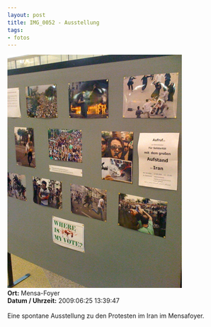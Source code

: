 ```yaml
--- 
layout: post
title: IMG_0052 - Ausstellung
tags: 
- fotos
---
```

<img src="/uploads/images/2010_03/IMG_0052.jpg" alt="IMG_0052 - Ausstellung" class="aligncenter" /><br />
<strong>Ort:</strong> Mensa-Foyer<br />
<strong>Datum / Uhrzeit:</strong> 2009:06:25 13:39:47<br />
<br />
Eine spontane Ausstellung zu den Protesten im Iran im Mensafoyer.
